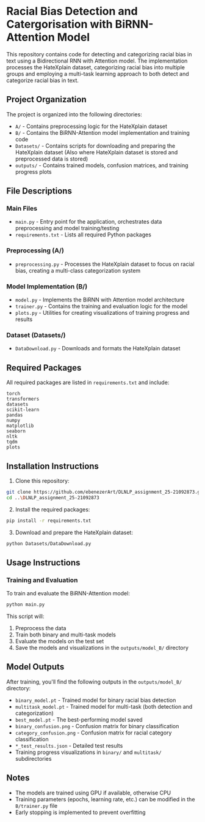 # Racial Bias Detection and Catergorisation with BiRNN-Attention Model

This repository contains code for detecting and categorizing racial bias in text using a Bidirectional RNN with Attention model. The implementation processes the HateXplain dataset, categorizing racial bias into multiple groups and employing a multi-task learning approach to both detect and categorize racial bias in text.

## Project Organization

The project is organized into the following directories:

- `A/` - Contains preprocessing logic for the HateXplain dataset
- `B/` - Contains the BiRNN-Attention model implementation and training code
- `Datasets/` - Contains scripts for downloading and preparing the HateXplain dataset (Also where HateXplain dataset is stored and preprocessed data is stored)
- `outputs/` - Contains trained models, confusion matrices, and training progress plots

## File Descriptions

### Main Files
- `main.py` - Entry point for the application, orchestrates data preprocessing and model training/testing
- `requirements.txt` - Lists all required Python packages

### Preprocessing (A/)
- `preprocessing.py` - Processes the HateXplain dataset to focus on racial bias, creating a multi-class categorization system

### Model Implementation (B/)
- `model.py` - Implements the BiRNN with Attention model architecture
- `trainer.py` - Contains the training and evaluation logic for the model
- `plots.py` - Utilities for creating visualizations of training progress and results

### Dataset (Datasets/)
- `DataDownload.py` - Downloads and formats the HateXplain dataset

## Required Packages

All required packages are listed in `requirements.txt` and include:

```
torch
transformers
datasets
scikit-learn
pandas
numpy
matplotlib
seaborn
nltk
tqdm
plots
```

## Installation Instructions

1. Clone this repository:
```bash
git clone https://github.com/ebenezerArt/DLNLP_assignment_25-21092873.git
cd ..\DLNLP_assignment_25-21092873
```

2. Install the required packages:
```bash
pip install -r requirements.txt
```

3. Download and prepare the HateXplain dataset:
```bash
python Datasets/DataDownload.py
```

## Usage Instructions
### Training and Evaluation

To train and evaluate the BiRNN-Attention model:

```bash
python main.py
```

This script will:
1. Preprocess the data
2. Train both binary and multi-task models
3. Evaluate the models on the test set
4. Save the models and visualizations in the `outputs/model_B/` directory

## Model Outputs

After training, you'll find the following outputs in the `outputs/model_B/` directory:

- `binary_model.pt` - Trained model for binary racial bias detection
- `multitask_model.pt` - Trained model for multi-task (both detection and categorization)
- `best_model.pt` - The best-performing model saved
- `binary_confusion.png` - Confusion matrix for binary classification
- `category_confusion.png` - Confusion matrix for racial category classification
- `*_test_results.json` - Detailed test results
- Training progress visualizations in `binary/` and `multitask/` subdirectories

## Notes

- The models are trained using GPU if available, otherwise CPU
- Training parameters (epochs, learning rate, etc.) can be modified in the `B/trainer.py` file
- Early stopping is implemented to prevent overfitting
